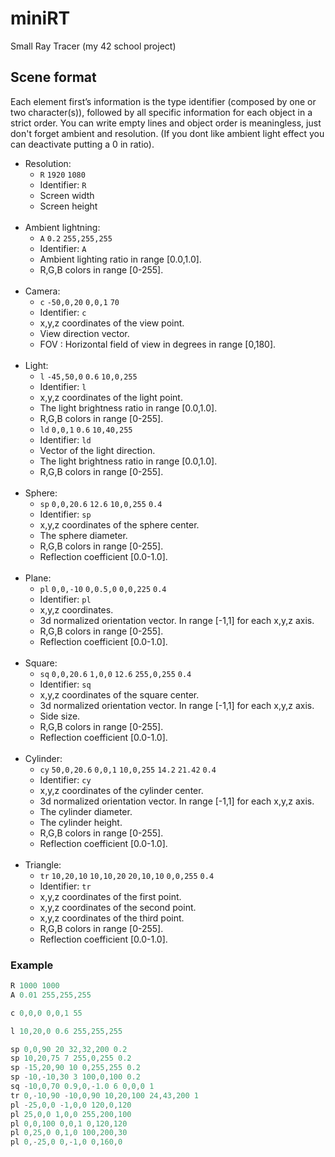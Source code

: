 # miniRT
Small Ray Tracer (my 42 school project) 

## Scene format
Each element first’s information is the type identifier (composed by one or two character(s)), followed by all specific information for each object in a strict order. You can write empty lines and object order is meaningless, just don't forget ambient and resolution. (If you dont like ambient light effect you can deactivate putting a 0 in ratio).
+ Resolution:
  + `R` `1920` `1080`
  + Identifier: `R`
  + Screen width
  + Screen height
</br></br>
+ Ambient lightning:
  + `A` `0.2` `255,255,255`
  + Identifier: `A`
  + Ambient lighting ratio in range [0.0,1.0].
  + R,G,B colors in range [0-255].
</br></br>
+ Camera:
  + `c` `-50,0,20` `0,0,1` `70`
  + Identifier: `c`
  + x,y,z coordinates of the view point.
  + View direction vector.
  + FOV : Horizontal field of view in degrees in range [0,180].
</br></br>
+ Light:
  + `l` `-45,50,0` `0.6` `10,0,255`
   + Identifier: `l`
   + x,y,z coordinates of the light point.
   + The light brightness ratio in range [0.0,1.0].
   + R,G,B colors in range [0-255].
  + `ld` `0,0,1` `0.6` `10,40,255`
   + Identifier: `ld`
   + Vector of the light direction.
   + The light brightness ratio in range [0.0,1.0].
   + R,G,B colors in range [0-255].
</br></br>
+ Sphere:
  + `sp` `0,0,20.6` `12.6` `10,0,255` `0.4`
  + Identifier: `sp`
  + x,y,z coordinates of the sphere center.
  + The sphere diameter.
  + R,G,B colors in range [0-255].
  + Reflection coefficient [0.0-1.0].
</br></br>
+ Plane:
  + `pl` `0,0,-10` `0,0.5,0` `0,0,225` `0.4`
  + Identifier: `pl`
  + x,y,z coordinates.
  + 3d normalized orientation vector. In range [-1,1] for each x,y,z axis.
  + R,G,B colors in range [0-255].
  + Reflection coefficient [0.0-1.0].
</br></br>
+ Square:
  + `sq` `0,0,20.6` `1,0,0` `12.6` `255,0,255` `0.4`
  + Identifier: `sq`
  + x,y,z coordinates of the square center.
  + 3d normalized orientation vector. In range [-1,1] for each x,y,z axis.
  + Side size.
  + R,G,B colors in range [0-255].
  + Reflection coefficient [0.0-1.0].
</br></br>
+ Cylinder:
  + `cy` `50,0,20.6` `0,0,1` `10,0,255` `14.2` `21.42` `0.4`
  + Identifier: `cy`
  + x,y,z coordinates of the cylinder center.
  + 3d normalized orientation vector. In range [-1,1] for each x,y,z axis.
  + The cylinder diameter.
  + The cylinder height.
  + R,G,B colors in range [0-255].
  + Reflection coefficient [0.0-1.0].
</br></br>
+ Triangle:
  + `tr` `10,20,10` `10,10,20` `20,10,10` `0,0,255` `0.4`
  + Identifier: `tr`
  + x,y,z coordinates of the first point.
  + x,y,z coordinates of the second point.
  + x,y,z coordinates of the third point.
  + R,G,B colors in range [0-255].
  + Reflection coefficient [0.0-1.0].
  
### Example
```c
R 1000 1000
A 0.01 255,255,255

c 0,0,0 0,0,1 55

l 10,20,0 0.6 255,255,255

sp 0,0,90 20 32,32,200 0.2
sp 10,20,75 7 255,0,255 0.2
sp -15,20,90 10 0,255,255 0.2
sp -10,-10,30 3 100,0,100 0.2
sq -10,0,70 0.9,0,-1.0 6 0,0,0 1
tr 0,-10,90 -10,0,90 10,20,100 24,43,200 1
pl -25,0,0 -1,0,0 120,0,120
pl 25,0,0 1,0,0 255,200,100
pl 0,0,100 0,0,1 0,120,120
pl 0,25,0 0,1,0 100,200,30
pl 0,-25,0 0,-1,0 0,160,0
```
</div>
